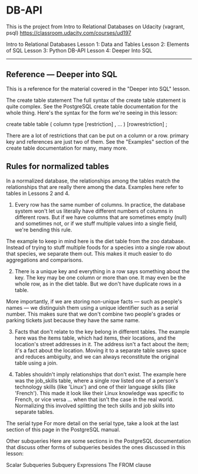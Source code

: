 # DB-API
This is the project from Intro to Relational Databases
on Udacity
(vagrant, psql)
https://classroom.udacity.com/courses/ud197

Intro to Relational Databases
Lesson 1: Data and Tables
Lesson 2: Elements of SQL
Lesson 3: Python DB-API
Lesson 4: Deeper Into SQL

--------------------------------------
## Reference — Deeper into SQL
This is a reference for the material covered in the "Deeper into SQL" lesson.

The create table statement
The full syntax of the create table statement is quite complex. See the PostgreSQL create table documentation for the whole thing. Here's the syntax for the form we're seeing in this lesson:

create table table ( column type [restriction] , ... ) [rowrestriction] ;

There are a lot of restrictions that can be put on a column or a row. primary key and references are just two of them. See the "Examples" section of the create table documentation for many, many more.

## Rules for normalized tables
In a normalized database, the relationships among the tables match the relationships that are really there among the data. Examples here refer to tables in Lessons 2 and 4.

1. Every row has the same number of columns.
In practice, the database system won't let us literally have different numbers of columns in different rows. But if we have columns that are sometimes empty (null) and sometimes not, or if we stuff multiple values into a single field, we're bending this rule.

The example to keep in mind here is the diet table from the zoo database. Instead of trying to stuff multiple foods for a species into a single row about that species, we separate them out. This makes it much easier to do aggregations and comparisons.

2. There is a unique key and everything in a row says something about the key.
The key may be one column or more than one. It may even be the whole row, as in the diet table. But we don't have duplicate rows in a table.

More importantly, if we are storing non-unique facts — such as people's names — we distinguish them using a unique identifier such as a serial number. This makes sure that we don't combine two people's grades or parking tickets just because they have the same name.

3. Facts that don't relate to the key belong in different tables.
The example here was the items table, which had items, their locations, and the location's street addresses in it. The address isn't a fact about the item; it's a fact about the location. Moving it to a separate table saves space and reduces ambiguity, and we can always reconstitute the original table using a join.

4. Tables shouldn't imply relationships that don't exist.
The example here was the job_skills table, where a single row listed one of a person's technology skills (like 'Linux') and one of their language skills (like 'French'). This made it look like their Linux knowledge was specific to French, or vice versa ... when that isn't the case in the real world. Normalizing this involved splitting the tech skills and job skills into separate tables.

The serial type
For more detail on the serial type, take a look at the last section of this page in the PostgreSQL manual.

Other subqueries
Here are some sections in the PostgreSQL documentation that discuss other forms of subqueries besides the ones discussed in this lesson:

Scalar Subqueries
Subquery Expressions
The FROM clause

